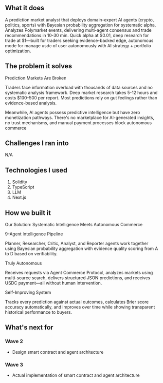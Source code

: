 ## What it does
A prediction market analyst that deploys domain-expert AI agents (crypto, politics, sports) with Bayesian probability 
  aggregation for systematic alpha. Analyzes Polymarket events, delivering multi-agent consensus and trade recommendations in 
  10-30 min. Quick alpha at $0.01, deep research for trade at $1—built for traders seeking evidence-backed edge, autonomous mode for manage usdc of user autonomously with AI strategy + portfolio optimization.

## The problem it solves
Prediction Markets Are Broken

Traders face information overload with thousands of data sources and no systematic analysis framework. Deep market research takes 5-12 hours and costs $100-500 per report. Most predictions rely on gut feelings rather than evidence-based analysis.

Meanwhile, AI agents possess predictive intelligence but have zero monetization pathways. There's no marketplace for AI-generated insights, no trust mechanisms, and manual payment processes block autonomous commerce

## Challenges I ran into
N/A

## Technologies I used
1. Solidity
2. TypeScript
3. LLM
4. Next.js

## How we built it
Our Solution: Systematic Intelligence Meets Autonomous Commerce

9-Agent Intelligence Pipeline

Planner, Researcher, Critic, Analyst, and Reporter agents work together using Bayesian probability aggregation with evidence quality scoring from A to D based on verifiability.

Truly Autonomous

Receives requests via Agent Commerce Protocol, analyzes markets using multi-source search, delivers structured JSON predictions, and receives USDC payment—all without human intervention.

Self-Improving System

Tracks every prediction against actual outcomes, calculates Brier score accuracy automatically, and improves over time while showing transparent historical performance to buyers.

## What's next for
### Wave 2
- Design smart contract and agent architecture
### Wave 3
- Actual implementation of smart contract and agent architecture
